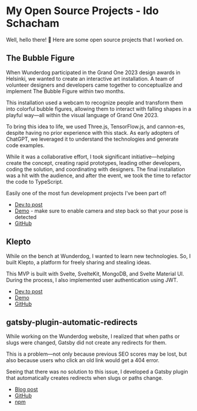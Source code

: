 # My Open Source Projects - Ido Schacham

Well, hello there! 👋 Here are some open source projects that I worked on.

## The Bubble Figure

When Wunderdog participated in the Grand One 2023 design awards in Helsinki, we wanted to create an interactive art installation. 
A team of volunteer designers and developers came together to conceptualize and implement The Bubble Figure within two months. 

This installation used a webcam to recognize people and transform them into colorful bubble figures, allowing them to interact 
with falling shapes in a playful way—all within the visual language of Grand One 2023.

To bring this idea to life, we used Three.js, TensorFlow.js, and cannon-es, despite having no prior experience with this stack. 
As early adopters of ChatGPT, we leveraged it to understand the technologies and generate code examples. 

While it was a collaborative effort, I took significant initiative—helping create the concept, creating rapid prototypes, 
leading other developers, coding the solution, and coordinating with designers. The final installation was a hit with the 
audience, and after the event, we took the time to refactor the code to TypeScript. 

Easily one of the most fun development projects I've been part of!

* [Dev.to post](https://dev.to/idosius/the-bubble-figure-integrating-tensorflowjs-with-threejs-and-cannon-es-to-create-interactive-art-b8e)
* [Demo](https://wunderdogsw.github.io/go-23-app/) - make sure to enable camera and step back so that your pose is detected
* [GitHub](https://github.com/wunderdogsw/go-23-app)

## Klepto

While on the bench at Wunderdog, I wanted to learn new technologies. So, I built Klepto, a platform for freely sharing and stealing ideas.

This MVP is built with Svelte, SvelteKit, MongoDB, and Svelte Material UI. During the process, I also implemented user authentication using JWT.

* [Dev.to post](https://dev.to/idosius/mongodb-atlas-hackathon-2022-on-dev-4a4i)
* [Demo](https://klepto.vercel.app/)
* [GitHub](https://github.com/wunderdogsw/klepto)

## gatsby-plugin-automatic-redirects

While working on the Wunderdog website, I realized that when paths or slugs were changed, Gatsby did not create any redirects for them.

This is a problem—not only because previous SEO scores may be lost, but also because users who click an old link would get a 404 error.

Seeing that there was no solution to this issue, I developed a Gatsby plugin that automatically creates redirects when slugs or paths change.

* [Blog post](https://www.wunderdog.io/blog/how-to-manage-redirects-in-gatsby-automatically)
* [GitHub](https://github.com/wunderdogsw/gatsby-plugin-automatic-redirects)
* [npm](https://www.npmjs.com/package/gatsby-plugin-automatic-redirects)
